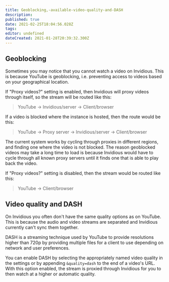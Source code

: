 ```yaml
---
title: Geoblocking,-available-video-quality-and-DASH
description: 
published: true
date: 2021-02-25T18:04:56.028Z
tags: 
editor: undefined
dateCreated: 2021-01-28T20:39:32.300Z
---
```


## Geoblocking
Sometimes you may notice that you cannot watch a video on Invidious. This is because YouTube is geoblocking, i.e. preventing access to videos based on your geographical location.

If "Proxy videos?" setting is enabled, then Invidious will proxy videos through itself, so the stream will be routed like this:
> YouTube → Invidious/server → Client/browser

If a video is blocked where the instance is hosted, then the route would be this:
> YouTube → Proxy server → Invidious/server → Client/browser

The current system works by cycling through proxies in different regions, and finding one where the video is not blocked.
The reason geoblocked videos may take a long time to load is because Invidious would have to cycle through all known proxy servers until it finds one that is able to play back the video.

If "Proxy videos?" setting is disabled, then the stream would be routed like this:
> YouTube → Client/browser

## Video quality and DASH
On Invidious you often don't have the same quality options as on YouTube. This is because the audio and video streams are separated and Invidious currently can't sync them together.

DASH is a streaming technique used by YouTube to provide resolutions higher than 720p by providing multiple files for a client to use depending on network and user preferences.

You can enable DASH by selecting the appropriately named video quality in the settings or by appending `&quality=dash` to the end of a video's URL. With this option enabled, the stream is proxied through Invidious for you to then watch at a higher or automatic quality.